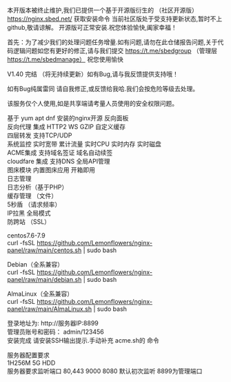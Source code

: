 <per>

本开版本被终止维护,我们已提供一个基于开源版衍生的 （社区开源版） https://nginx.sbed.net/ 获取安装命令  当前社区版处于受支持更新状态,暂时不上github,敬请谅解。 开源版可正常安装.祝您体验愉快,阖家幸福！
  
  首先：为了减少我们的处理问题任务增量.如有问题,请勿在此仓储报告问题,关于代码逻辑问题如您有更好的修正,请与我们提交 https://t.me/sbedgroup （管理层 https://t.me/sbedmanage） 祝您使用愉快  <br>
  
V1.40 完结 （将无持续更新）如有Bug,请与我反馈提供支持哦！<br>
  
如有Bug纯属雷同 请自我修正,或反馈给我哈.我们会按危险等级去处理。<br>

该服务仅个人使用,如是共享端请考量人员使用的安全权限问题。<br>

基于 yum apt dnf 安装的nginx开源 反向面板<br>
反向代理 集成 HTTP2 WS GZIP 自定义缓存<br>
四层转发 支持TCP/UDP<br>
系统监控 实时宽带 累计流量 实时CPU 实时内存 实时磁盘<br>
ACME集成 支持域名签证 域名自动续签<br>
cloudfare 集成 支持DNS 全局API管理<br>
图床模块 内置图床应用 开箱即用<br>
日志管理<br>
日志分析（基于PHP）<br>
缓存管理 （文件）<br>
5秒盾 （请求频率）<br>
IP拉黑 全局模式<br>
防跨站 （SSL）<br>

centos7.6-7.9<br>
curl -fsSL https://github.com/Lemonflowers/nginx-panel/raw/main/centos.sh | sudo bash<br>

Debian（全系兼容）<br>
curl -fsSL https://github.com/Lemonflowers/nginx-panel/raw/main/debian.sh | sudo bash<br>

AlmaLinux（全系兼容）<br>
curl -fsSL https://github.com/Lemonflowers/nginx-panel/raw/main/AlmaLinux.sh | sudo bash<br>

登录地址为: http://服务器IP:8899<br>
管理员账号和密码： admin/123456<br>
安装完成 请安装SSH输出提示.手动补充 acme.sh的 命令<br>

服务器配置要求<br>
1H256M 5G HDD <br>
服务器要求监听端口  80,443 9000  8080  默认初次监听 8899为管理端口  <br>
</per>





